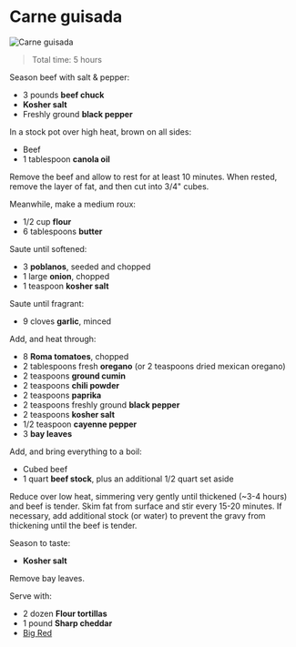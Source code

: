 # Carne guisada

![Carne guisada](http://i.imgur.com/P46dSy0.jpg)

> Total time: 5 hours

Season beef with salt & pepper:

- 3 pounds **beef chuck**
- **Kosher salt**
- Freshly ground **black pepper**

In a stock pot over high heat, brown on all sides:

- Beef
- 1 tablespoon **canola oil**

Remove the beef and allow to rest for at least 10 minutes. When rested, remove the layer of fat, and then cut into 3/4" cubes.

Meanwhile, make a medium roux:

- 1/2 cup **flour**
- 6 tablespoons **butter**

Saute until softened:

- 3 **poblanos**, seeded and chopped
- 1 large **onion**, chopped
- 1 teaspoon **kosher salt**

Saute until fragrant:

- 9 cloves **garlic**, minced

Add, and heat through:

- 8 **Roma tomatoes**, chopped
- 2 tablespoons fresh **oregano** (or 2 teaspoons dried mexican oregano)
- 2 teaspoons **ground cumin**
- 2 teaspoons **chili powder**
- 2 teaspoons **paprika**
- 2 teaspoons freshly ground **black pepper**
- 2 teaspoons **kosher salt**
- 1/2 teaspoon **cayenne pepper**
- 3 **bay leaves**

Add, and bring everything to a boil:

- Cubed beef
- 1 quart **beef stock**, plus an additional 1/2 quart set aside

Reduce over low heat, simmering very gently until thickened (~3-4 hours) and beef is tender. Skim fat from surface and stir every 15-20 minutes. If necessary, add additional stock (or water) to prevent the gravy from thickening until the beef is tender.

Season to taste:

- **Kosher salt**

Remove bay leaves.

Serve with:

- 2 dozen **Flour tortillas**
- 1 pound **Sharp cheddar**
- [Big Red](http://www.bigred.com/)
